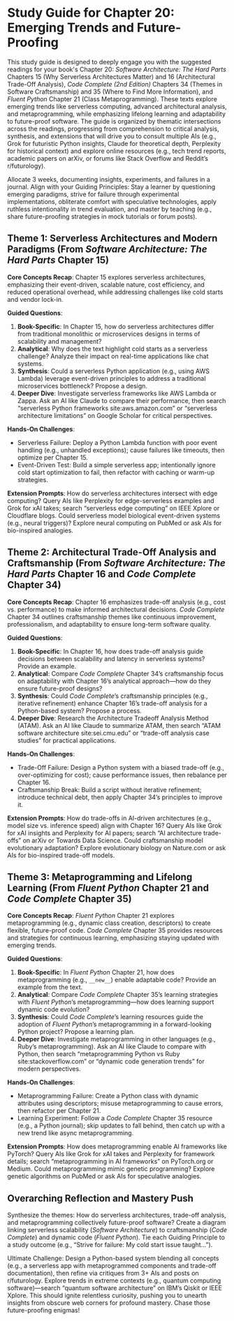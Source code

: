 # Study Guide for Chapter 20: Emerging Trends and Future-Proofing

This study guide is designed to deeply engage you with the suggested readings for your book's Chapter 20: *Software Architecture: The Hard Parts* Chapters 15 (Why Serverless Architectures Matter) and 16 (Architectural Trade-Off Analysis), *Code Complete (2nd Edition)* Chapters 34 (Themes in Software Craftsmanship) and 35 (Where to Find More Information), and *Fluent Python* Chapter 21 (Class Metaprogramming). These texts explore emerging trends like serverless computing, advanced architectural analysis, and metaprogramming, while emphasizing lifelong learning and adaptability to future-proof software. The guide is organized by thematic intersections across the readings, progressing from comprehension to critical analysis, synthesis, and extensions that will drive you to consult multiple AIs (e.g., Grok for futuristic Python insights, Claude for theoretical depth, Perplexity for historical context) and explore online resources (e.g., tech trend reports, academic papers on arXiv, or forums like Stack Overflow and Reddit’s r/futurology). 

Allocate 3 weeks, documenting insights, experiments, and failures in a journal. Align with your Guiding Principles: Stay a learner by questioning emerging paradigms, strive for failure through experimental implementations, obliterate comfort with speculative technologies, apply ruthless intentionality in trend evaluation, and master by teaching (e.g., share future-proofing strategies in mock tutorials or forum posts).

## Theme 1: Serverless Architectures and Modern Paradigms (From *Software Architecture: The Hard Parts* Chapter 15)

**Core Concepts Recap**: Chapter 15 explores serverless architectures, emphasizing their event-driven, scalable nature, cost efficiency, and reduced operational overhead, while addressing challenges like cold starts and vendor lock-in.

**Guided Questions**:
1. **Book-Specific**: In Chapter 15, how do serverless architectures differ from traditional monolithic or microservices designs in terms of scalability and management?
2. **Analytical**: Why does the text highlight cold starts as a serverless challenge? Analyze their impact on real-time applications like chat systems.
3. **Synthesis**: Could a serverless Python application (e.g., using AWS Lambda) leverage event-driven principles to address a traditional microservices bottleneck? Propose a design.
4. **Deeper Dive**: Investigate serverless frameworks like AWS Lambda or Zappa. Ask an AI like Claude to compare their performance, then search “serverless Python frameworks site:aws.amazon.com” or “serverless architecture limitations” on Google Scholar for critical perspectives.

**Hands-On Challenges**:
- Serverless Failure: Deploy a Python Lambda function with poor event handling (e.g., unhandled exceptions); cause failures like timeouts, then optimize per Chapter 15.
- Event-Driven Test: Build a simple serverless app; intentionally ignore cold start optimization to fail, then refactor with caching or warm-up strategies.

**Extension Prompts**: How do serverless architectures intersect with edge computing? Query AIs like Perplexity for edge-serverless examples and Grok for xAI takes; search “serverless edge computing” on IEEE Xplore or Cloudflare blogs. Could serverless model biological event-driven systems (e.g., neural triggers)? Explore neural computing on PubMed or ask AIs for bio-inspired analogies.

## Theme 2: Architectural Trade-Off Analysis and Craftsmanship (From *Software Architecture: The Hard Parts* Chapter 16 and *Code Complete* Chapter 34)

**Core Concepts Recap**: Chapter 16 emphasizes trade-off analysis (e.g., cost vs. performance) to make informed architectural decisions. *Code Complete* Chapter 34 outlines craftsmanship themes like continuous improvement, professionalism, and adaptability to ensure long-term software quality.

**Guided Questions**:
1. **Book-Specific**: In Chapter 16, how does trade-off analysis guide decisions between scalability and latency in serverless systems? Provide an example.
2. **Analytical**: Compare *Code Complete* Chapter 34’s craftsmanship focus on adaptability with Chapter 16’s analytical approach—how do they ensure future-proof designs?
3. **Synthesis**: Could *Code Complete*’s craftsmanship principles (e.g., iterative refinement) enhance Chapter 16’s trade-off analysis for a Python-based system? Propose a process.
4. **Deeper Dive**: Research the Architecture Tradeoff Analysis Method (ATAM). Ask an AI like Claude to summarize ATAM, then search “ATAM software architecture site:sei.cmu.edu” or “trade-off analysis case studies” for practical applications.

**Hands-On Challenges**:
- Trade-Off Failure: Design a Python system with a biased trade-off (e.g., over-optimizing for cost); cause performance issues, then rebalance per Chapter 16.
- Craftsmanship Break: Build a script without iterative refinement; introduce technical debt, then apply Chapter 34’s principles to improve it.

**Extension Prompts**: How do trade-offs in AI-driven architectures (e.g., model size vs. inference speed) align with Chapter 16? Query AIs like Grok for xAI insights and Perplexity for AI papers; search “AI architecture trade-offs” on arXiv or Towards Data Science. Could craftsmanship model evolutionary adaptation? Explore evolutionary biology on Nature.com or ask AIs for bio-inspired trade-off models.

## Theme 3: Metaprogramming and Lifelong Learning (From *Fluent Python* Chapter 21 and *Code Complete* Chapter 35)

**Core Concepts Recap**: *Fluent Python* Chapter 21 explores metaprogramming (e.g., dynamic class creation, descriptors) to create flexible, future-proof code. *Code Complete* Chapter 35 provides resources and strategies for continuous learning, emphasizing staying updated with emerging trends.

**Guided Questions**:
1. **Book-Specific**: In *Fluent Python* Chapter 21, how does metaprogramming (e.g., `__new__`) enable adaptable code? Provide an example from the text.
2. **Analytical**: Compare *Code Complete* Chapter 35’s learning strategies with *Fluent Python*’s metaprogramming—how does learning support dynamic code evolution?
3. **Synthesis**: Could *Code Complete*’s learning resources guide the adoption of *Fluent Python*’s metaprogramming in a forward-looking Python project? Propose a learning plan.
4. **Deeper Dive**: Investigate metaprogramming in other languages (e.g., Ruby’s metaprogramming). Ask an AI like Claude to compare with Python, then search “metaprogramming Python vs Ruby site:stackoverflow.com” or “dynamic code generation trends” for modern perspectives.

**Hands-On Challenges**:
- Metaprogramming Failure: Create a Python class with dynamic attributes using descriptors; misuse metaprogramming to cause errors, then refactor per Chapter 21.
- Learning Experiment: Follow a *Code Complete* Chapter 35 resource (e.g., a Python journal); skip updates to fall behind, then catch up with a new trend like async metaprogramming.

**Extension Prompts**: How does metaprogramming enable AI frameworks like PyTorch? Query AIs like Grok for xAI takes and Perplexity for framework details; search “metaprogramming in AI frameworks” on PyTorch.org or Medium. Could metaprogramming mimic genetic programming? Explore genetic algorithms on PubMed or ask AIs for speculative analogies.

## Overarching Reflection and Mastery Push

Synthesize the themes: How do serverless architectures, trade-off analysis, and metaprogramming collectively future-proof software? Create a diagram linking serverless scalability (*Software Architecture*) to craftsmanship (*Code Complete*) and dynamic code (*Fluent Python*). Tie each Guiding Principle to a study outcome (e.g., “Strive for failure: My cold start issue taught…”).

Ultimate Challenge: Design a Python-based system blending all concepts (e.g., a serverless app with metaprogrammed components and trade-off documentation), then refine via critiques from 3+ AIs and posts on r/futurology. Explore trends in extreme contexts (e.g., quantum computing software)—search “quantum software architecture” on IBM’s Qiskit or IEEE Xplore. This should ignite relentless curiosity, pushing you to unearth insights from obscure web corners for profound mastery. Chase those future-proofing enigmas!